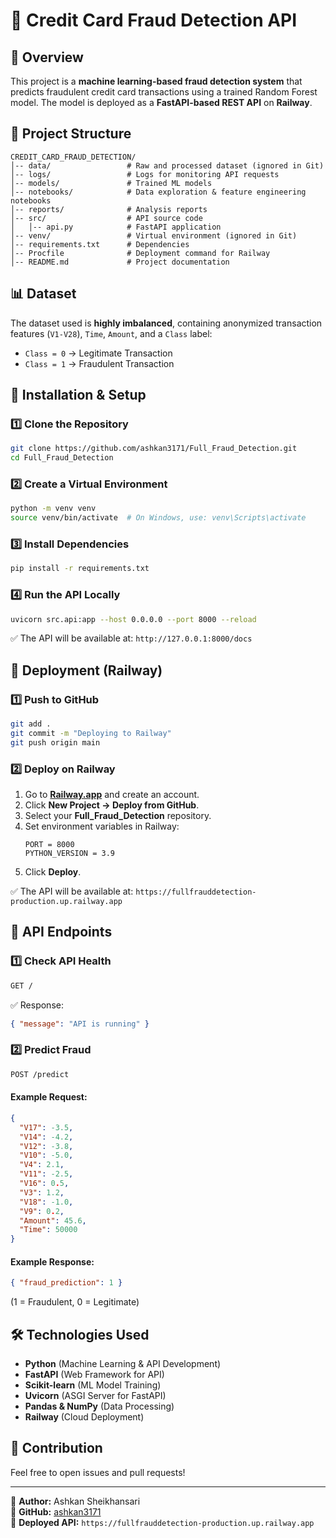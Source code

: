 # 🚀 Credit Card Fraud Detection API

## 📌 Overview

This project is a **machine learning-based fraud detection system** that predicts fraudulent credit card transactions using a trained Random Forest model. The model is deployed as a **FastAPI-based REST API** on **Railway**.

## 📂 Project Structure

```
CREDIT_CARD_FRAUD_DETECTION/
│-- data/                 # Raw and processed dataset (ignored in Git)
│-- logs/                 # Logs for monitoring API requests
│-- models/               # Trained ML models
│-- notebooks/            # Data exploration & feature engineering notebooks
│-- reports/              # Analysis reports
│-- src/                  # API source code
│   │-- api.py            # FastAPI application
│-- venv/                 # Virtual environment (ignored in Git)
│-- requirements.txt      # Dependencies
│-- Procfile              # Deployment command for Railway
│-- README.md             # Project documentation
```

## 📊 Dataset

The dataset used is **highly imbalanced**, containing anonymized transaction features (`V1-V28`), `Time`, `Amount`, and a `Class` label:

- `Class = 0` → Legitimate Transaction
- `Class = 1` → Fraudulent Transaction

## 🚀 Installation & Setup

### **1️⃣ Clone the Repository**

```bash
git clone https://github.com/ashkan3171/Full_Fraud_Detection.git
cd Full_Fraud_Detection
```

### **2️⃣ Create a Virtual Environment**

```bash
python -m venv venv
source venv/bin/activate  # On Windows, use: venv\Scripts\activate
```

### **3️⃣ Install Dependencies**

```bash
pip install -r requirements.txt
```

### **4️⃣ Run the API Locally**

```bash
uvicorn src.api:app --host 0.0.0.0 --port 8000 --reload
```

✅ The API will be available at: `http://127.0.0.1:8000/docs`

## 📡 Deployment (Railway)

### **1️⃣ Push to GitHub**

```bash
git add .
git commit -m "Deploying to Railway"
git push origin main
```

### **2️⃣ Deploy on Railway**

1. Go to **[Railway.app](https://railway.app/)** and create an account.
2. Click **New Project → Deploy from GitHub**.
3. Select your **Full_Fraud_Detection** repository.
4. Set environment variables in Railway:
   ```
   PORT = 8000
   PYTHON_VERSION = 3.9
   ```
5. Click **Deploy**.

✅ The API will be available at: `https://fullfrauddetection-production.up.railway.app`

## 🎯 API Endpoints

### **1️⃣ Check API Health**

```bash
GET /
```

✅ Response:

```json
{ "message": "API is running" }
```

### **2️⃣ Predict Fraud**

```bash
POST /predict
```

#### **Example Request:**

```json
{
  "V17": -3.5,
  "V14": -4.2,
  "V12": -3.8,
  "V10": -5.0,
  "V4": 2.1,
  "V11": -2.5,
  "V16": 0.5,
  "V3": 1.2,
  "V18": -1.0,
  "V9": 0.2,
  "Amount": 45.6,
  "Time": 50000
}
```

#### **Example Response:**

```json
{ "fraud_prediction": 1 }
```

(1 = Fraudulent, 0 = Legitimate)

## 🛠 Technologies Used

- **Python** (Machine Learning & API Development)
- **FastAPI** (Web Framework for API)
- **Scikit-learn** (ML Model Training)
- **Uvicorn** (ASGI Server for FastAPI)
- **Pandas & NumPy** (Data Processing)
- **Railway** (Cloud Deployment)

## 🤝 Contribution

Feel free to open issues and pull requests!

---

🚀 **Author:** Ashkan Sheikhansari  
📌 **GitHub:** [ashkan3171](https://github.com/ashkan3171)  
📡 **Deployed API:** `https://fullfrauddetection-production.up.railway.app`
